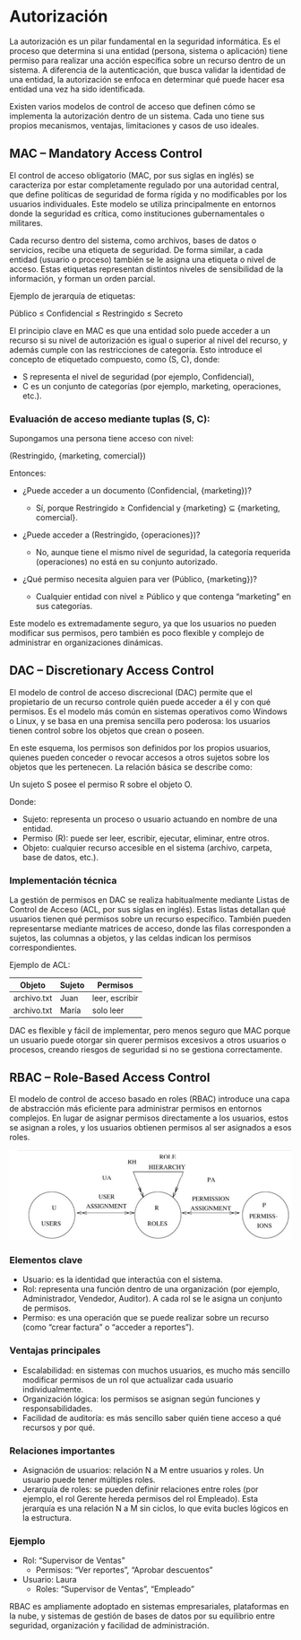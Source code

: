 # Autorización

La autorización es un pilar fundamental en la seguridad informática. Es el proceso que determina si una entidad (persona, sistema o aplicación) tiene permiso para realizar una acción específica sobre un recurso dentro de un sistema. A diferencia de la autenticación, que busca validar la identidad de una entidad, la autorización se enfoca en determinar qué puede hacer esa entidad una vez ha sido identificada.

Existen varios modelos de control de acceso que definen cómo se implementa la autorización dentro de un sistema. Cada uno tiene sus propios mecanismos, ventajas, limitaciones y casos de uso ideales.

## MAC – Mandatory Access Control

El control de acceso obligatorio (MAC, por sus siglas en inglés) se caracteriza por estar completamente regulado por una autoridad central, que define políticas de seguridad de forma rígida y no modificables por los usuarios individuales. Este modelo se utiliza principalmente en entornos donde la seguridad es crítica, como instituciones gubernamentales o militares.

Cada recurso dentro del sistema, como archivos, bases de datos o servicios, recibe una etiqueta de seguridad. De forma similar, a cada entidad (usuario o proceso) también se le asigna una etiqueta o nivel de acceso. Estas etiquetas representan distintos niveles de sensibilidad de la información, y forman un orden parcial.

Ejemplo de jerarquía de etiquetas:

Público ≤ Confidencial ≤ Restringido ≤ Secreto

El principio clave en MAC es que una entidad solo puede acceder a un recurso si su nivel de autorización es igual o superior al nivel del recurso, y además cumple con las restricciones de categoría. Esto introduce el concepto de etiquetado compuesto, como (S, C), donde:

- S representa el nivel de seguridad (por ejemplo, Confidencial),
- C es un conjunto de categorías (por ejemplo, marketing, operaciones, etc.).

### Evaluación de acceso mediante tuplas (S, C):

Supongamos una persona tiene acceso con nivel:

(Restringido, {marketing, comercial})

Entonces:

- ¿Puede acceder a un documento (Confidencial, {marketing})?
    - Sí, porque Restringido ≥ Confidencial y {marketing} ⊆ {marketing, comercial}.

- ¿Puede acceder a (Restringido, {operaciones})?
    - No, aunque tiene el mismo nivel de seguridad, la categoría requerida (operaciones) no está en su conjunto autorizado.

- ¿Qué permiso necesita alguien para ver (Público, {marketing})?
    - Cualquier entidad con nivel ≥ Público y que contenga “marketing” en sus categorías.

Este modelo es extremadamente seguro, ya que los usuarios no pueden modificar sus permisos, pero también es poco flexible y complejo de administrar en organizaciones dinámicas.

## DAC – Discretionary Access Control

El modelo de control de acceso discrecional (DAC) permite que el propietario de un recurso controle quién puede acceder a él y con qué permisos. Es el modelo más común en sistemas operativos como Windows o Linux, y se basa en una premisa sencilla pero poderosa: los usuarios tienen control sobre los objetos que crean o poseen.

En este esquema, los permisos son definidos por los propios usuarios, quienes pueden conceder o revocar accesos a otros sujetos sobre los objetos que les pertenecen. La relación básica se describe como:

Un sujeto S posee el permiso R sobre el objeto O.

Donde:

- Sujeto: representa un proceso o usuario actuando en nombre de una entidad.
- Permiso (R): puede ser leer, escribir, ejecutar, eliminar, entre otros.
- Objeto: cualquier recurso accesible en el sistema (archivo, carpeta, base de datos, etc.).

### Implementación técnica

La gestión de permisos en DAC se realiza habitualmente mediante Listas de Control de Acceso (ACL, por sus siglas en inglés). Estas listas detallan qué usuarios tienen qué permisos sobre un recurso específico. También pueden representarse mediante matrices de acceso, donde las filas corresponden a sujetos, las columnas a objetos, y las celdas indican los permisos correspondientes.

Ejemplo de ACL:

| Objeto       | Sujeto | Permisos        |
|--------------|--------|-----------------|
| archivo.txt  | Juan   | leer, escribir  |
| archivo.txt  | María  | solo leer       |

DAC es flexible y fácil de implementar, pero menos seguro que MAC porque un usuario puede otorgar sin querer permisos excesivos a otros usuarios o procesos, creando riesgos de seguridad si no se gestiona correctamente.

## RBAC – Role-Based Access Control

El modelo de control de acceso basado en roles (RBAC) introduce una capa de abstracción más eficiente para administrar permisos en entornos complejos. En lugar de asignar permisos directamente a los usuarios, estos se asignan a roles, y los usuarios obtienen permisos al ser asignados a esos roles.

![](./img/5.1.png)

### Elementos clave

- Usuario: es la identidad que interactúa con el sistema.
- Rol: representa una función dentro de una organización (por ejemplo, Administrador, Vendedor, Auditor). A cada rol se le asigna un conjunto de permisos.
- Permiso: es una operación que se puede realizar sobre un recurso (como “crear factura” o “acceder a reportes”).

### Ventajas principales

- Escalabilidad: en sistemas con muchos usuarios, es mucho más sencillo modificar permisos de un rol que actualizar cada usuario individualmente.
- Organización lógica: los permisos se asignan según funciones y responsabilidades.
- Facilidad de auditoría: es más sencillo saber quién tiene acceso a qué recursos y por qué.

### Relaciones importantes

- Asignación de usuarios: relación N a M entre usuarios y roles. Un usuario puede tener múltiples roles.
- Jerarquía de roles: se pueden definir relaciones entre roles (por ejemplo, el rol Gerente hereda permisos del rol Empleado). Esta jerarquía es una relación N a M sin ciclos, lo que evita bucles lógicos en la estructura.

### Ejemplo

- Rol: “Supervisor de Ventas”
    - Permisos: “Ver reportes”, “Aprobar descuentos”
- Usuario: Laura
    - Roles: “Supervisor de Ventas”, “Empleado”

RBAC es ampliamente adoptado en sistemas empresariales, plataformas en la nube, y sistemas de gestión de bases de datos por su equilibrio entre seguridad, organización y facilidad de administración.
